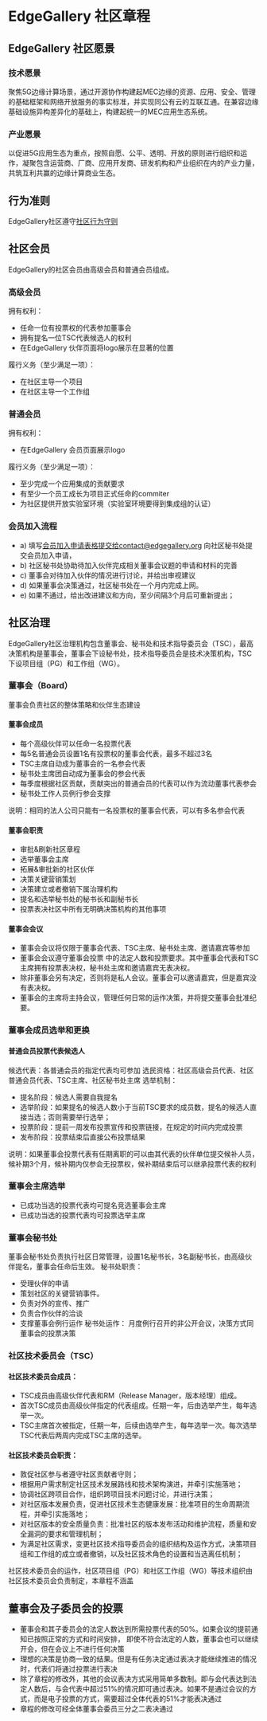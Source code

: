 # EdgeGallery 社区章程

## EdgeGallery 社区愿景
### 技术愿景
聚焦5G边缘计算场景，通过开源协作构建起MEC边缘的资源、应用、安全、管理的基础框架和网络开放服务的事实标准，并实现同公有云的互联互通。在兼容边缘基础设施异构差异化的基础上，构建起统一的MEC应用生态系统。
### 产业愿景
以促进5G应用生态为重点，按照自愿、公平、透明、开放的原则进行组织和运作，凝聚包含运营商、厂商、应用开发商、研发机构和产业组织在内的产业力量，共筑互利共赢的边缘计算商业生态。
## 行为准则
EdgeGallery社区遵守[社区行为守则](https://gitee.com/EdgeGallery/community/blob/master/code-of-conduct_cn.md)

## 社区会员
EdgeGallery的社区会员由高级会员和普通会员组成。
### 高级会员
拥有权利：
* 任命一位有投票权的代表参加董事会
* 拥有提名一位TSC代表候选人的权利
* 在EdgeGallery 伙伴页面将logo展示在显著的位置

履行义务（至少满足一项）：
* 在社区主导一个项目
* 在社区主导一个工作组

### 普通会员
拥有权利：
* 在EdgeGallery 会员页面展示logo

履行义务（至少满足一项）：
* 至少完成一个应用集成的贡献要求
* 有至少一个员工成长为项目正式任命的commiter
* 为社区提供开放实验室环境（实验室环境要得到集成组的认证）

### 会员加入流程

- a) 填写[会员加入申请表格](http://)提交给contact@edgegallery.org 向社区秘书处提交会员加入申请， 
- b) 社区秘书处协助待加入伙伴完成相关董事会议题的申请和材料的完善
- c) 董事会对待加入伙伴的情况进行讨论，并给出审视建议
- d) 如果董事会决策通过，社区秘书处在一个月内完成上网。
- e) 如果不通过，给出改进建议和方向，至少间隔3个月后可重新提出；


## 社区治理
EdgeGallery社区治理机构包含董事会、秘书处和技术指导委员会（TSC），最高决策机构是董事会，董事会下设秘书处，技术指导委员会是技术决策机构，TSC下设项目组（PG）和工作组（WG）。
### 董事会（Board）
董事会负责社区的整体策略和伙伴生态建设
#### 董事会成员
* 每个高级伙伴可以任命一名投票代表
* 每5名普通会员设置1名有投票权的董事会代表，最多不超过3名
* TSC主席自动成为董事会的一名参会代表
* 秘书处主席团自动成为董事会的参会代表
* 每季度根据社区贡献，贡献突出的普通会员的代表可以作为流动董事代表参会
* 秘书处工作人员例行参会支撑

说明：相同的法人公司只能有一名投票权的董事会代表，可以有多名参会代表

#### 董事会职责
* 审批&刷新社区章程
* 选举董事会主席
* 拓展&审批新的社区伙伴
* 决策关键营销策划
* 决策建立或者撤销下属治理机构
* 提名和选举秘书处的秘书长和副秘书长
* 投票表决社区中所有无明确决策机构的其他事项
#### 董事会会议
* 董事会会议将仅限于董事会代表、TSC主席、秘书处主席、邀请嘉宾等参加
* 董事会会议遵守董事会投票 中的法定人数和投票要求。其中董事会代表和TSC主席拥有投票表决权，秘书处主席和邀请嘉宾无表决权。
* 除非董事会另有决定，否则将是私人会议。董事会可以邀请嘉宾，但是嘉宾没有表决权。
* 董事会的主席将主持会议，管理任何日常的运作决策，并将提交董事会批准纪要。
### 董事会成员选举和更换
#### 普通会员投票代表候选人
候选代表：各普通会员的指定代表均可参加
选民资格：社区高级会员代表、社区普通会员代表、TSC主席、社区秘书处主席
选举机制：
* 提名阶段：候选人需要自我提名
* 选举阶段：如果提名的候选人数小于当前TSC要求的成员数，提名的候选人直接当选；否则需要举行选举；
* 投票阶段：提前一周发布投票宣传和投票链接，在规定的时间内完成投票
* 发布阶段：投票结束后直接公布投票结果

说明：如果董事会投票代表有任期离职的可以由其代表的伙伴单位提交候补人员，候补期3个月，候补期内仅参会无投票权，候补期结束后可以继承投票代表的权利
### 董事会主席选举
* 已成功当选的投票代表均可提名竞选董事会主席
* 已成功当选的投票代表均可投票选举主席


### 董事会秘书处
董事会秘书处负责执行社区日常管理，设置1名秘书长，3名副秘书长，由高级伙伴提名，董事会任命后生效。
秘书处职责：
* 受理伙伴的申请
* 策划社区的关键营销事件。
* 负责对外的宣传、推广
* 负责合作伙伴的洽谈
* 支撑董事会例行运作
秘书处运作：
月度例行召开的非公开会议，决策方式同董事会的投票决策

### 社区技术委员会（TSC）
#### 社区技术委员会成员：
* TSC成员由高级伙伴代表和RM（Release Manager，版本经理）组成。
* 首次TSC成员由高级伙伴指定的代表组成。任期一年，后由选举产生，每年选举一次。
* TSC主席首次被指定，任期一年，后续由选举产生，每年选举一次。每次选举TSC代表后两周内完成TSC主席的选举。

#### 社区技术委员会职责：
* 敦促社区参与者遵守社区贡献者守则；
* 根据用户需求制定社区技术发展路线和技术架构演进，并牵引实施落地；
* 协调社区跨项目合作，组织跨项目技术问题讨论，并进行决策；
* 对社区版本发展负责，促进社区技术生态健康发展：批准项目的生命周期流程，并牵引实施落地；
* 对社区版本的安全质量负责：批准社区的版本发布活动和维护流程，质量和安全漏洞的要求和管理机制；
* 为满足社区需求，变更社区技术指导委员会的组织结构及运作方式，决策项目组和工作组的成立或者撤销，以及社区技术角色的设置和当选离任机制；
 
社区技术委员会的运作，社区项目组（PG）和社区工作组（WG）等技术组织由社区技术委员会负责制定，本章程不涵盖

## 董事会及子委员会的投票
* 董事会和其子委员会的法定人数达到所需投票代表的50%。如果会议的提前通知已按照正常的方式和时间安排， 即使不符合法定的人数，董事会也可以继续开会，但在会议上不进行任何决策
* 理想的决策是协商一致的结果。但是有任务决定通过表决才能继续推进的情况时，代表们将通过投票进行表决
* 除了章程的修改外，其他的会议表决方式采用简单多数制。即与会代表达到法定人数后，与会代表中超过51%的情况即可通过表决。如果不是通过会议的方式，而是电子投票的方式，需要超过全体代表的51%才能表决通过
* 章程的修改可经全体董事会委员三分之二表决通过